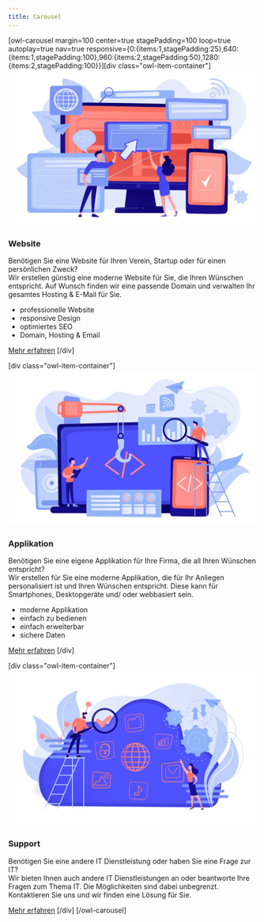 ```yaml
---
title: Carousel
---
```


[owl-carousel margin=100 center=true stagePadding=100 loop=true autoplay=true nav=true responsive={0:{items:1,stagePadding:25},640:{items:1,stagePadding:100},960:{items:2,stagePadding:50},1280:{items:2,stagePadding:100}}][div class="owl-item-container"]
![Website](../01.website/website.webp)
### Website
Benötigen Sie eine Website für Ihren Verein, Startup oder für einen persönlichen Zweck?  
Wir erstellen günstig eine moderne Website für Sie, die Ihren Wünschen entspricht. Auf Wunsch finden wir eine passende Domain und verwalten Ihr gesamtes Hosting & E-Mail für Sie.
- professionelle Website
- responsive Design
- optimiertes SEO
- Domain, Hosting & Email

[Mehr erfahren](/dienstleistungen/website?classes=btn,btn-secondary,btn-lg)
[/div]

[div class="owl-item-container"]
![Applikation](../02.applikation/application.webp)
### Applikation
Benötigen Sie eine eigene Applikation für Ihre Firma, die all Ihren Wünschen entspricht?  
Wir erstellen für Sie eine moderne Applikation, die für Ihr Anliegen personalisiert ist und Ihren Wünschen entspricht. Diese kann für Smartphones, Desktopgeräte und/ oder webbasiert sein.
- moderne Applikation
- einfach zu bedienen
- einfach erweiterbar
- sichere Daten

[Mehr erfahren](/dienstleistungen/applikation?classes=btn,btn-secondary,btn-lg)
[/div]

[div class="owl-item-container"]
![Support](../04.support/support.webp)
### Support
Benötigen Sie eine andere IT Dienstleistung oder haben Sie eine Frage zur IT?  
Wir bieten Ihnen auch andere IT Dienstleistungen an oder beantworte Ihre Fragen zum Thema IT. Die Möglichkeiten sind dabei unbegrenzt. Kontaktieren Sie uns und wir finden eine Lösung für Sie.

[Mehr erfahren](/dienstleistungen/support?classes=btn,btn-secondary,btn-lg)
[/div]
[/owl-carousel]
